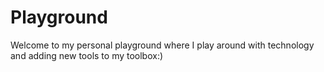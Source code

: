 # Playground
Welcome to my personal playground where I play around with technology and adding new tools to my toolbox:) 
